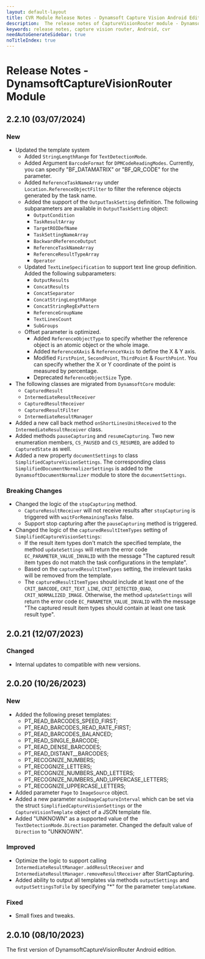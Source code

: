 ```yaml
---
layout: default-layout
title: CVR Module Release Notes - Dynamsoft Capture Vision Android Edition
description:  The release notes of CaptureVisionRouter module - Dynamsoft Capture Vision Android Edition.
keywords: release notes, capture vision router, Android, cvr
needAutoGenerateSidebar: true
noTitleIndex: true
---
```


# Release Notes - DynamsoftCaptureVisionRouter Module

## 2.2.10 (03/07/2024)

### New

- Updated the template system
  - Added `StringLengthRange` for `TextDetectionMode`.
  - Added Argument `BarcodeFormat` for `DPMCodeReadingModes`. Currently, you can specify "BF_DATAMATRIX"  or "BF_QR_CODE" for the parameter.
  - Added `ReferenceTaskNameArray` under `Location.ReferenceObjectFilter` to filter the reference objects generated by the task name.
  - Added the support of the `OutputTaskSetting` definition. The following subparameters are available in `OutputTaskSetting` object:
    - `OutputCondition`
    - `TaskResultArray`
    - `TargetROIDefName`
    - `TaskSettingNameArray`
    - `BackwardReferenceOutput`
    - `ReferenceTaskNameArray`
    - `ReferenceResultTypeArray`
    - `Operator`
  - Updated `TextLineSpecification` to support text line group definition. Added the following subparameters:
    - `OutputResults`
    - `ConcatResults`
    - `ConcatSeparator`
    - `ConcatStringLengthRange`
    - `ConcatStringRegExPattern`
    - `ReferenceGroupName`
    - `TextLinesCount`
    - `SubGroups`
  - Offset parameter is optimized.
    - Added `ReferenceObjectType` to specify whether the reference object is an atomic object or the whole image.
    - Added `ReferenceXAxis` & `ReferenceYAxis` to define the X & Y axis.
    - Modified `FirstPoint`, `SecondPoint`, `ThirdPoint` & `FourthPoint`. You can specify whether the X or Y coordinate of the point is measured by percentage.
    - Deprecated `ReferenceObjectSize` Type.
- The following classes are migrated from `DynamsoftCore` module:
  - `CapturedResult`
  - `IntermediateResultReceiver`
  - `CapturedResultReceiver`
  - `CapturedResultFilter`
  - `IntermediateResultManager`
- Added a new call back method `onShortLinesUnitReceived` to the `IntermediateResultReceiver` class.
- Added methods `pauseCapturing` and `resumeCapturing`. Two new enumeration members, `CS_PAUSED` and `CS_RESUMED`, are added to `CapturedState` as well.
- Added a new property `documentSettings` to class `SimplifiedCaptureVisionSettings`. The corresponding class `SimplifiedDocumentNormalizerSettings` is added to the `DynamsoftDocumentNormalizer` module to store the `documentSettings`.

### Breaking Changes

- Changed the logic of the `stopCapturing` method.
  - `CaptureResultReceiver` will not receive results after `stopCapturing` is triggered with `waitForRemainingTasks` false.
  - Support stop capturing after the `pauseCapturing` method is triggered.
- Changed the logic of the `capturedResultItemTypes` setting of `SimplifiedCaptureVisionSettings`:
  - If the result item types don't match the specified template, the method `updateSettings` will return the error code `EC_PARAMETER_VALUE_INVALID` with the message "The captured result item types do not match the task configurations in the template".
  - Based on the `capturedResultItemTypes` setting, the irrelevant tasks will be removed from the template.
  - The `capturedResultItemTypes` should include at least one of the `CRIT_BARCODE`, `CRIT_TEXT_LINE`, `CRIT_DETECTED_QUAD`, `CRIT_NORMALIZED_IMAGE`. Otherwise, the method `updateSettings` will return the error code `EC_PARAMETER_VALUE_INVALID` with the message "The captured result item types should contain at least one task result type".

## 2.0.21 (12/07/2023)

### Changed

- Internal updates to compatible with new versions.

## 2.0.20 (10/26/2023)

### New

- Added the following preset templates:
  - PT_READ_BARCODES_SPEED_FIRST;
  - PT_READ_BARCODES_READ_RATE_FIRST;
  - PT_READ_BARCODES_BALANCED;
  - PT_READ_SINGLE_BARCODE;
  - PT_READ_DENSE_BARCODES;
  - PT_READ_DISTANT__BARCODES;
  - PT_RECOGNIZE_NUMBERS;
  - PT_RECOGNIZE_LETTERS;
  - PT_RECOGNIZE_NUMBERS_AND_LETTERS;
  - PT_RECOGNIZE_NUMBERS_AND_UPPERCASE_LETTERS;
  - PT_RECOGNIZE_UPPERCASE_LETTERS;
- Added parameter `Page` to `ImageSource` object.
- Added a new parameter `minImageCaptureInterval` which can be set via the struct `SimplifiedCaptureVisionSettings` or the `CaptureVisionTemplate` object of a JSON template file.
- Added "UNKNOWN" as a supported value of the `TextDetectionMode.Direction` parameter. Changed the default value of `Direction` to "UNKNOWN".

### Improved

- Optimize the logic to support calling `IntermediateResultManager.addResultReceiver` and  `IntermediateResultManager.removeResultReceiver` after StartCapturing.
- Added ability to output all templates via methods `outputSettings` and `outputSettingsToFile` by specifying "*" for the parameter `templateName`.

### Fixed

- Small fixes and tweaks.

## 2.0.10 (08/10/2023)

The first version of DynamsoftCaptureVisionRouter Android edition.
